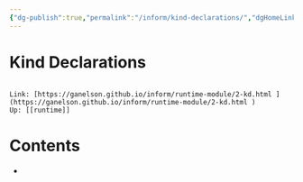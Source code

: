 ```yaml
---
{"dg-publish":true,"permalink":"/inform/kind-declarations/","dgHomeLink":true,"dgPassFrontmatter":false}
---
```


# Kind Declarations
```ad-info

Link: [https://ganelson.github.io/inform/runtime-module/2-kd.html ](https://ganelson.github.io/inform/runtime-module/2-kd.html )
Up: [[runtime]]
```

# Contents
- 